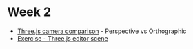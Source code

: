 # Week 2

- [Three.js camera comparison](https://github.com/jooohyunpark/threejs-camera-comparison) - Perspective vs Orthographic
- [Exercise - Three.js editor scene](https://github.com/jooohyunpark/itp-canvas-for-coders/blob/main/week2/three_editor_scene.json)

